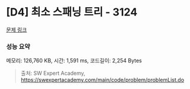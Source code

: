 # [D4] 최소 스패닝 트리 - 3124 

[문제 링크](https://swexpertacademy.com/main/code/problem/problemDetail.do?contestProbId=AV_mSnmKUckDFAWb) 

### 성능 요약

메모리: 126,760 KB, 시간: 1,591 ms, 코드길이: 2,254 Bytes



> 출처: SW Expert Academy, https://swexpertacademy.com/main/code/problem/problemList.do